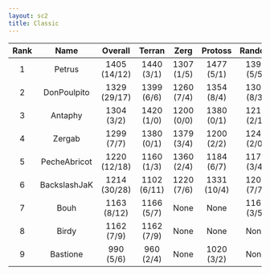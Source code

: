 ```yaml
---
layout: sc2
title: Classic
---
```

| Rank | Name         | Overall      | Terran      | Zerg       | Protoss     | Random     |
|:----:|:------------:|:------------:|:-----------:|:----------:|:-----------:|:----------:|
| 1    | Petrus       | 1405 (14/12) | 1440 (3/1)  | 1307 (1/5) | 1477 (5/1)  | 1399 (5/5) |
| 2    | DonPoulpito  | 1329 (29/17) | 1399 (6/6)  | 1260 (7/4) | 1354 (8/4)  | 1305 (8/3) |
| 3    | Antaphy      | 1304 (3/2)   | 1420 (1/0)  | 1200 (0/0) | 1380 (0/1)  | 1219 (2/1) |
| 4    | Zergab       | 1299 (7/7)   | 1380 (0/1)  | 1379 (3/4) | 1200 (2/2)  | 1240 (2/0) |
| 5    | PecheAbricot | 1220 (12/18) | 1160 (1/3)  | 1360 (2/4) | 1184 (6/7)  | 1179 (3/4) |
| 6    | BackslashJaK | 1214 (30/28) | 1102 (6/11) | 1220 (7/6) | 1331 (10/4) | 1203 (7/7) |
| 7    | Bouh         | 1163 (8/12)  | 1166 (5/7)  |None        |None         | 1161 (3/5) |
| 8    | Birdy        | 1162 (7/9)   | 1162 (7/9)  |None        |None         |None        |
| 9    | Bastione     | 990 (5/6)    | 960 (2/4)   |None        | 1020 (3/2)  |None        |
